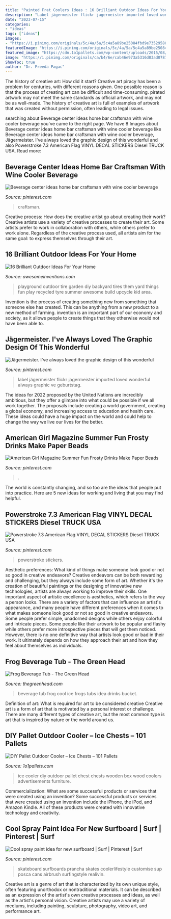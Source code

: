 ```yaml
---
title: "Painted Frat Coolers Ideas : 16 Brilliant Outdoor Ideas For Your Home"
description: "Label jägermeister flickr jagermeister imported loved wonderful always graphic ve geburtstag"
date: "2023-07-15"
categories:
- "ideas"
tags: ["ideas"]
images:
- "https://i.pinimg.com/originals/5c/4a/5a/5c4a5a89be25084fbd9e73529580a7ed.jpg"
featuredImage: "https://i.pinimg.com/originals/5c/4a/5a/5c4a5a89be25084fbd9e73529580a7ed.jpg"
featured_image: "https://cdn.1o1pallets.com/wp-content/uploads/2015/08/wooden-pallet-outdoor-coolers-or-ice-chests.jpg"
image: "https://i.pinimg.com/originals/ca/b4/6e/cab46e973a5316d83ad0787bc9686b10.jpg"
ShowToc: true
author: "Dr. Freeda Pagac"
---
```



The history of creative art: How did it start?
Creative art piracy has been a problem for centuries, with different reasons given. One possible reason is that the process of creating art can be difficult and time-consuming. pirated artwork may not meet the same standards as official artwork, and may not be as well-made. The history of creative art is full of examples of artwork that was created without permission, often leading to legal issues.

	

		
searching about Beverage center ideas home bar craftsman with wine cooler beverage you've came to the right page. We have 8 Images about Beverage center ideas home bar craftsman with wine cooler beverage like Beverage center ideas home bar craftsman with wine cooler beverage, Jägermeister. I&#039;ve always loved the graphic design of this wonderful and also Powerstroke 7.3 American Flag VINYL DECAL STICKERS Diesel TRUCK USA. Read more:
		
    
## Beverage Center Ideas Home Bar Craftsman With Wine Cooler Beverage

<img loading=lazy src="https://i.pinimg.com/originals/ca/b4/6e/cab46e973a5316d83ad0787bc9686b10.jpg" onerror="this.onerror=null;this.src='https://tse4.mm.bing.net/th?id=OIP.U8OkxoTKU54Toc6nG91xbgHaLI&amp;pid=15.1';" alt="Beverage center ideas home bar craftsman with wine cooler beverage">

_Source: pinterest.com_

>craftsman. 

	

Creative process: How does the creative artist go about creating their work?
Creative artists use a variety of creative processes to create their art. Some artists prefer to work in collaboration with others, while others prefer to work alone. Regardless of the creative process used, all artists aim for the same goal: to express themselves through their art.

    
## 16 Brilliant Outdoor Ideas For Your Home

<img loading=lazy src="http://www.awesomeinventions.com/wp-content/uploads/2014/10/tire-playground.jpg" onerror="this.onerror=null;this.src='https://tse4.mm.bing.net/th?id=OIP.i3ados2CWncu8zfSQDA55QHaJ7&amp;pid=15.1';" alt="16 Brilliant Outdoor Ideas For Your Home">

_Source: awesomeinventions.com_

>playground outdoor tire garden diy backyard tires them yard things fun play recycled tyre summer awesome build upcycle kid area. 

	

Invention is the process of creating something new from something that someone else has created. This can be anything from a new product to a new method of farming. invention is an important part of our economy and society, as it allows people to create things that they otherwise would not have been able to.

    
## Jägermeister. I&#039;ve Always Loved The Graphic Design Of This Wonderful

<img loading=lazy src="https://i.pinimg.com/originals/5c/4a/5a/5c4a5a89be25084fbd9e73529580a7ed.jpg" onerror="this.onerror=null;this.src='https://tse2.mm.bing.net/th?id=OIP.nyX5cq2naigz25JGGT-LOwAAAA&amp;pid=15.1';" alt="Jägermeister. I&#039;ve always loved the graphic design of this wonderful">

_Source: pinterest.com_

>label jägermeister flickr jagermeister imported loved wonderful always graphic ve geburtstag. 

	

The ideas for 2022 proposed by the United Nations are incredibly ambitious, but they offer a glimpse into what could be possible if we all work together. The proposals include creating a world government, creating a global economy, and increasing access to education and health care. These ideas could have a huge impact on the world and could help to change the way we live our lives for the better.

    
## American Girl Magazine Summer Fun Frosty Drinks Make Paper Beads

<img loading=lazy src="https://i.pinimg.com/736x/ac/54/a9/ac54a940be6399583c365ea2f606bc48.jpg" onerror="this.onerror=null;this.src='https://tse4.mm.bing.net/th?id=OIP.khSb9tFJsU-Qp1OQK_mmFAHaJG&amp;pid=15.1';" alt="American Girl Magazine Summer Fun Frosty Drinks Make Paper Beads">

_Source: pinterest.com_

>. 

	

The world is constantly changing, and so too are the ideas that people put into practice. Here are 5 new ideas for working and living that you may find helpful.

    
## Powerstroke 7.3 American Flag VINYL DECAL STICKERS Diesel TRUCK USA

<img loading=lazy src="https://i.pinimg.com/736x/a6/5a/ab/a65aaba4ebc14948d7de7c2ea54aecf1.jpg" onerror="this.onerror=null;this.src='https://tse4.mm.bing.net/th?id=OIP.V9oUuNot1VOKVHXKkmet-gHaG7&amp;pid=15.1';" alt="Powerstroke 7.3 American Flag VINYL DECAL STICKERS Diesel TRUCK USA">

_Source: pinterest.com_

>powerstroke stickers. 

	

Aesthetic preferences: What kind of things make someone look good or not so good in creative endeavors?
Creative endeavors can be both rewarding and challenging, but they always include some form of art. Whether it's the creation of beautiful paintings or the designing of innovative new technologies, artists are always working to improve their skills. One important aspect of artistic excellence is aesthetics, which refers to the way a person looks. There are a variety of factors that can influence an artist's appearance, and many people have different preferences when it comes to what makes someone look good or not so good in creative endeavors. Some people prefer simple, unadorned designs while others enjoy colorful and intricate pieces. Some people like their artwork to be popular and flashy while others prefer more introspective pieces that will get them noticed. However, there is no one definitive way that artists look good or bad in their work. It ultimately depends on how they approach their art and how they feel about themselves as individuals.

    
## Frog Beverage Tub - The Green Head

<img loading=lazy src="http://www.thegreenhead.com/imgs/xl/frog-beverage-tub-xl.jpg" onerror="this.onerror=null;this.src='https://tse1.mm.bing.net/th?id=OIP.UeGhVYTMyG_yigC259vKrQHaHa&amp;pid=15.1';" alt="Frog Beverage Tub - The Green Head">

_Source: thegreenhead.com_

>beverage tub frog cool ice frogs tubs idea drinks bucket. 

	

Definition of art: What is required for art to be considered creative
Creative art is a form of art that is motivated by a personal interest or challenge. There are many different types of creative art, but the most common type is art that is inspired by nature or the world around us.

    
## DIY Pallet Outdoor Cooler – Ice Chests – 101 Pallets

<img loading=lazy src="https://cdn.1o1pallets.com/wp-content/uploads/2015/08/wooden-pallet-outdoor-coolers-or-ice-chests.jpg" onerror="this.onerror=null;this.src='https://tse1.mm.bing.net/th?id=OIP.pSA40RbK9lhV1Ioiv86BeAHaJ4&amp;pid=15.1';" alt="DIY Pallet Outdoor Cooler – Ice Chests – 101 Pallets">

_Source: 1o1pallets.com_

>ice cooler diy outdoor pallet chest chests wooden box wood coolers advertisements furniture. 

	

Commercialization: What are some successful products or services that were created using an invention?
Some successful products or services that were created using an invention include the iPhone, the iPod, and Amazon Kindle. All of these products were created with innovative technology and creativity.

    
## Cool Spray Paint Idea For New Surfboard | Surf | Pinterest | Surf

<img loading=lazy src="https://s-media-cache-ak0.pinimg.com/736x/af/6d/ef/af6def58409d52d2f19a2b42c88aad5e.jpg" onerror="this.onerror=null;this.src='https://tse3.mm.bing.net/th?id=OIP.acIVOB4Zz7w_O7XhmXOAWgHaHb&amp;pid=15.1';" alt="Cool spray paint idea for new surfboard | Surf | Pinterest | Surf">

_Source: pinterest.com_

>skateboard surfboards prancha skates coolerlifestyle customise sup posca cans airbrush surfingstyle realivin. 

	

Creative art is a genre of art that is characterized by its own unique style, often featuring unorthodox or nontraditional materials. It can be described as an expression of the artist's own creative processes and ideas, as well as the artist's personal vision. Creative artists may use a variety of mediums, including painting, sculpture, photography, video art, and performance art.

